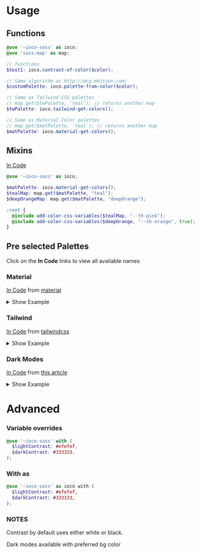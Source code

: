# Usage

## Functions

```scss
@use '~ioco-sass' as ioco;
@use 'sass:map' as map;

// functions
$test1: ioco.contrast-of-color($color);

// Same algorithm as http://mcg.mbitson.com/
$customPalette: ioco.palette-from-color($color);

// Same as Tailwind CSS palettes
// map.get($twPalette, 'teal'); // returns another map
$twPalette: ioco.tailwind-get-colors();

// Same as Material Color palettes
// map.get($matPalette, 'teal'); // returns another map
$matPalette: ioco.material-get-colors();
```

## Mixins

[In Code](src/sass/abstracts/mixins/color-variables.scss)

```scss
@use '~ioco-sass' as ioco;

$matPalette: ioco.material-get-colors();
$tealMap: map.get($matPalette, "teal");
$deepOrangeMap: map.get($matPalette, "deepOrange");

:root {
  @include add-color-css-variables($tealMap, "--th-pink");
  @include add-color-css-variables($deepOrange, "--th-orange", true);
}
```

## Pre selected Palettes

Click on the **In Code** links to view all available names

### Material

[In Code](src/sass/palettes/material/_index.scss) from [material](https://material.io/resources/color)

<details>
<summary>Show Example</summary>
  
```scss
@use '~ioco-sass' as ioco;
@use 'sass:map' as map;

$matPalette: ioco.material-get-colors();
// One Color
$tealMap: map.get($matPalette, 'teal');

// All colors
:root {
@each $colorName, $colorMap in $matPalette{
    @each $shade, $color in $colorMap{
      --mat-#{$colorName}-#{$shade}: $color;
}
}
}

````
</details>

### Tailwind
[In Code](src/sass/palettes/tailwind/_index.scss) from [tailwindcss](https://tailwindcss.com/docs/customizing-colors)

<details>
<summary>Show Example</summary>

```scss
@use '~ioco-sass' as ioco;
@use 'sass:map' as map;

$twPalette: ioco.tailwind-get-colors();
// One Color
$emeraldMap: map.get($twPalette, 'emerald');

// All colors
:root {
  @each $colorName, $colorMap in $twPalette{
    @each $shade, $color in $colorMap{
      --mat-#{$colorName}-#{$shade}: $color;
    }
  }
}
````

</details>

### Dark Modes

[In Code](src/sass/palettes/dark-mode/_index.scss) from [this article](https://uxdesign.cc/dark-mode-ui-design-the-definitive-guide-part-1-color-53dcfaea5129)

<details>
<summary>Show Example</summary>
  
```scss
@use '~ioco-sass' as ioco;
@use 'sass:map' as map;

$darkModes: ioco.dark-mode-get-colors();

$dm-material: map.get($darkModes, 'material');

:root {
--dm-bg: map.get($dm-material, "bg");
  --dm-50: map.get($dm-material, 50);
--dm-100: map.get($dm-material, 100);
}

````
</details>

# Advanced

### Variable overrides

```scss
@use '~ioco-sass' with (
  $lightContrast: #efefef,
  $darkContrast: #333333,
);
````

### With as

```scss
@use '~ioco-sass' as ioco with (
  $lightContrast: #efefef,
  $darkContrast: #333333,
);
```

### NOTES

Contrast by default uses either white or black.

Dark modes available with preferred bg color
